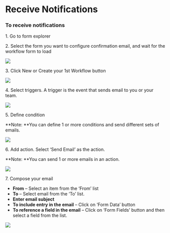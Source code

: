 # Receive Notifications

### To receive notifications

1\. Go to form explorer

2\. Select the form you want to configure confirmation email, and wait for the workflow form to load

![](https://captisa.com/wp-content/uploads/2019/10/send-email-1.png)

3\. Click New or Create your 1st Workflow button

![](https://captisa.com/wp-content/uploads/2019/10/send-email-2.png)

4\. Select triggers. A trigger is the event that sends email to you or your team.

![](https://captisa.com/wp-content/uploads/2019/10/send-email-3-select-trigger.png)

5\. Define condition

**Note: **You can define 1 or more conditions and send different sets of emails.

![](https://captisa.com/wp-content/uploads/2019/10/send-email-4-define-condition.png)

6\. Add action. Select ‘Send Email’ as the action.

**Note: **You can send 1 or more emails in an action.

![](https://captisa.com/wp-content/uploads/2019/10/send-email-5-add-action.png)

7\. Compose your email

* **From** – Select an item from the ‘From’ list
* **To** – Select email from the ‘To’ list.
* **Enter email subject**
* **To include entry in the email** – Click on ‘Form Data’ button
* **To reference a field in the email** – Click on ‘Form Fields’ button and then select a field from the list.

![](https://captisa.com/wp-content/uploads/2019/10/send-email-7-define-action.png)
